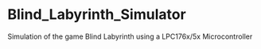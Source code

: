 # Blind_Labyrinth_Simulator
Simulation of the game Blind Labyrinth using a LPC176x/5x Microcontroller
